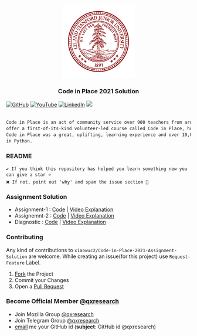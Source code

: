 <p align="center">
  <a href="https://codeinplace.stanford.edu">
    <img width="200px" src="https://github.com/xiaowuc2/xiaowuc2/blob/master/source/82601797.png" alt="Logo">
  </a>
  <h3 align="center">Code in Place 2021 Solution</h3>
  <p align="center">
  </p>
</p>

[![GitHub](https://img.shields.io/static/v1.svg?label=Collaborators&message=1&color=success&logo=github&style=social)](https://github.com/xiaowuc2/Code-in-Place-2021-Assignment-Solution/graphs/contributors)
[![YouTube](https://img.shields.io/static/v1.svg?label=YouTube&message=@qxresearch&color=grey&logo=youtube&style=flat&logoColor=white&colorA=critical)](https://www.youtube.com/channel/UCX7oe66V8zyFpAJyMfPL9VA)
  [![LinkedIn](https://img.shields.io/static/v1.svg?label=LinkedIn&message=xiaowuc2&color=success&logo=linkedin&style=flat&logoColor=white&colorA=blue)](https://www.linkedin.com/in/xiaowuc2)
    <a href="https://github.com/xiaowuc2/Code-in-Place-2021-Assignment-Solution/pulse" alt="Activity">
        <img src="https://img.shields.io/github/commit-activity/m/badges/shields" /></a>

```diff

Code in Place is an act of community service over 900 teachers from around the world came together to 
offer a first-of-its-kind volunteer-led course called Code in Place, hosted by Stanford University. 
Code in Place was a great, uplifting, learning experience and over 10,000 students learned how to code 
in Python.

```

### README
```
✔️ If you think this repository has helped you learn something new you can give a star ⭐ 
❌ If not, point out 'why' and spam the issue section 🚩 
```

### Assignment Solution

- Assignment-1 : [Code](https://github.com/xiaowuc2/Code-in-Place-2021-Assignment-Solution/tree/main/Assignment-1) | [Video Explanation](https://youtu.be/5JpVuQNYoho)
- Assignemnt-2 : [Code](https://github.com/xiaowuc2/Code-in-Place-2021-Assignment-Solution/tree/main/Assignment-2) | [Video Explanation](https://youtu.be/0IURrcpNZmk)
- Diagnostic : [Code](https://github.com/xiaowuc2/Code-in-Place-2021-Assignment-Solution/tree/main/Diagnostic) | [Video Explanation]()

### Contributing

Any kind of contributions to `xiaowuc2/Code-in-Place-2021-Assignment-Solution` are welcome. While creating an issue(for this project) use `Request-Feature` Label.

1. [Fork](https://github.com/xiaowuc2/Code-in-Place-2021-Assignment-Solution/fork) the Project
2. Commit your Changes
3. Open a [Pull Request](https://github.com/xiaowuc2/Code-in-Place-2021-Assignment-Solution/pulls)

### Become Official Member [@qxresearch](www.github.com/qxresearch)

* Join Mozilla Group [@qxresearch](https://community.mozilla.org/en/groups/qx-research/)
* Join Telegram Group [@qxresearch](https://t.me/qxresearch)
* <a href = "mailto: rohitmandal814566@gmail.com">email</a> me your GitHub id (**subject**: GitHub id @qxresearch)
